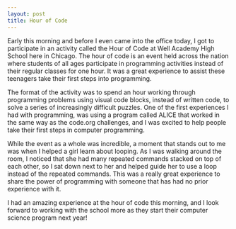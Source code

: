 ```yaml
---
layout: post
title: Hour of Code
---
```


Early this morning and before I even came into the office today, I got to participate in an activity called the Hour of Code at Well Academy High School here in Chicago. The hour of code is an event held across the nation where students of all ages participate in programming activities instead of their regular classes for one hour.  It was a great experience to assist these teenagers take their first steps into programming.

The format of the activity was to spend an hour working through programming problems using visual code blocks, instead of written code, to solve a series of increasingly difficult puzzles. One of the first experiences I had with programming, was using a program called ALICE that worked in the same way as the code.org challenges, and I was excited to help people take their first steps in computer programming.

While the event as a whole was incredible, a moment that stands out to me was when I helped a girl learn about looping. As I was walking around the room, I noticed that she had many repeated commands stacked on top of each other, so I sat down next to her and helped guide her to use a loop instead of the repeated commands. This was a really great experience to share the power of programming with someone that has had no prior experience with it. 

I had an amazing experience at the hour of code this morning, and I look forward to working with the school more as they start their computer science program next year!